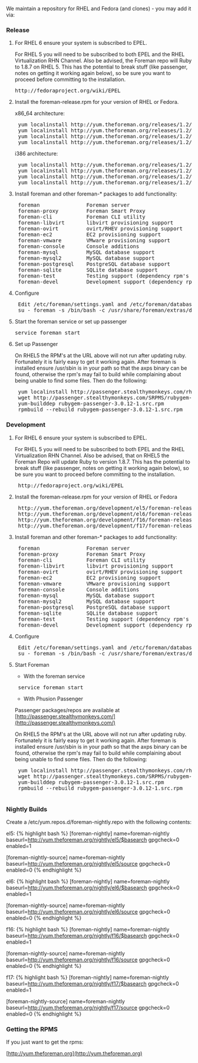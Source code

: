 We maintain a repository for RHEL and Fedora (and clones) - you may add it via:

### Release

1. For RHEL 6 ensure your system is subscribed to EPEL. 

    For RHEL 5 you will need to be subscribed to both EPEL and the RHEL Virtualization RHN Channel.
    Also be advised, the Foreman repo will Ruby to 1.8.7 on RHEL 5. This has
    the potential to break stuff (like passenger, notes on getting it working again below), 
    so be sure you want to proceed before committing to the installation.

    <pre>http://fedoraproject.org/wiki/EPEL</pre>

2. Install the foreman-release.rpm for your version of RHEL or Fedora.

    x86_64 architecture:
    <pre>
    yum localinstall http://yum.theforeman.org/releases/1.2/el5/x86_64/foreman-release-1.2stable-3.el5.noarch.rpm
    yum localinstall http://yum.theforeman.org/releases/1.2/el6/x86_64/foreman-release-1.2stable-3.el6.noarch.rpm
    yum localinstall http://yum.theforeman.org/releases/1.2/f16/x86_64/foreman-release-1.2stable-3.fc16.noarch.rpm
    yum localinstall http://yum.theforeman.org/releases/1.2/f17/x86_64/foreman-release-1.2stable-3.fc17.noarch.rpm</pre>

    i386 architecture:
    <pre>
    yum localinstall http://yum.theforeman.org/releases/1.2/el5/i386/foreman-release-1.2stable-3.el5.noarch.rpm
    yum localinstall http://yum.theforeman.org/releases/1.2/el6/i386/foreman-release-1.2stable-3.el6.noarch.rpm
    yum localinstall http://yum.theforeman.org/releases/1.2/f16/i386/foreman-release-1.2stable-3.fc16.noarch.rpm
    yum localinstall http://yum.theforeman.org/releases/1.2/f17/i386/foreman-release-1.2stable-3.fc17.noarch.rpm</pre>

3. Install foreman and other foreman-* packages to add functionality:
    <pre>
    foreman               Foreman server
    foreman-proxy         Foreman Smart Proxy
    foreman-cli           Foreman CLI utility
    foreman-libvirt       libvirt provisioning support
    foreman-ovirt         ovirt/RHEV provisioning support
    foreman-ec2           EC2 provisioning support
    foreman-vmware        VMware provisioning support
    foreman-console       Console additions
    foreman-mysql         MySQL database support
    foreman-mysql2        MySQL database support
    foreman-postgresql    PostgreSQL database support
    foreman-sqlite        SQLite database support
    foreman-test          Testing support (dependency rpm's not built yet)
    foreman-devel         Development support (dependency rpm's not built yet)</pre>

4. Configure
    <pre>
    Edit /etc/foreman/settings.yaml and /etc/foreman/database.yml
    su - foreman -s /bin/bash -c /usr/share/foreman/extras/dbmigrate</pre>

5. Start the foreman service or set up passenger
    <pre>service foreman start</pre>

6. Set up Passenger

    On RHEL5 the RPM's at the URL above will not run after updating ruby. Fortunately it is fairly easy to get it working again. 
    After foreman is installed ensure /usr/sbin is in your path so that the axps binary can be found, otherwise the rpm's may 
    fail to build while complaining about being unable to find some files. Then do the following:
    <pre>
    yum localinstall http://passenger.stealthymonkeys.com/rhel/5/x86_64/rubygem-daemon_controller-0.2.5-1.noarch.rpm
    wget http://passenger.stealthymonkeys.com/SRPMS/rubygem-passenger-3.0.12-1.src.rpm 
    yum-builddep rubygem-passenger-3.0.12-1.src.rpm 
    rpmbuild --rebuild rubygem-passenger-3.0.12-1.src.rpm</pre>

### Development

1. For RHEL 6 ensure your system is subscribed to EPEL. 

    For RHEL 5 you will need to be subscribed to both EPEL and the RHEL Virtualization RHN Channel.
    Also be advised, that on RHEL5 the Foreman Repo will update Ruby to version 1.8.7. This has 
    the potential to break stuff (like passenger, notes on getting it working again below), 
    so be sure you want to proceed before committing to the installation.

    <pre>
    http://fedoraproject.org/wiki/EPEL</pre>

2. Install the foreman-release.rpm for your version of RHEL or Fedora
    <pre>
    http://yum.theforeman.org/development/el5/foreman-release.rpm
    http://yum.theforeman.org/development/el6/foreman-release.rpm
    http://yum.theforeman.org/development/f16/foreman-release.rpm
    http://yum.theforeman.org/development/f17/foreman-release.rpm</pre>

3. Install foreman and other foreman-* packages to add functionality:
    <pre>
    foreman               Foreman server
    foreman-proxy         Foreman Smart Proxy
    foreman-cli           Foreman CLI utility
    foreman-libvirt       libvirt provisioning support
    foreman-ovirt         ovirt/RHEV provisioning support
    foreman-ec2           EC2 provisioning support
    foreman-vmware        VMware provisioning support
    foreman-console       Console additions
    foreman-mysql         MySQL database support
    foreman-mysql2        MySQL database support
    foreman-postgresql    PostgreSQL database support
    foreman-sqlite        SQLite database support
    foreman-test          Testing support (dependency rpm's not built yet)
    foreman-devel         Development support (dependency rpm's not built yet)</pre>

5. Configure
    <pre>
    Edit /etc/foreman/settings.yaml and /etc/foreman/database.yml
    su - foreman -s /bin/bash -c /usr/share/foreman/extras/dbmigrate</pre>

6. Start Foreman

    * With the foreman service

    <pre>
    service foreman start</pre>

    * With Phusion Passenger

    Passenger packages/repos are available at [http://passenger.stealthymonkeys.com/](http://passenger.stealthymonkeys.com/)

    On RHEL5 the RPM's at the URL above will not run after updating ruby. Fortunately it is fairly easy to get it working again. 
    After foreman is installed ensure /usr/sbin is in your path so that the axps binary can be found, otherwise the rpm's may 
    fail to build while complaining about being unable to find some files. Then do the following:
    <pre>
    yum localinstall http://passenger.stealthymonkeys.com/rhel/5/x86_64/rubygem-daemon_controller-0.2.5-1.noarch.rpm
    wget http://passenger.stealthymonkeys.com/SRPMS/rubygem-passenger-3.0.12-1.src.rpm 
    yum-builddep rubygem-passenger-3.0.12-1.src.rpm 
    rpmbuild --rebuild rubygem-passenger-3.0.12-1.src.rpm
    </pre>

### Nightly Builds

Create a /etc/yum.repos.d/foreman-nightly.repo with the following contents:

el5:
{% highlight bash %}
[foreman-nightly]
name=foreman-nightly
baseurl=http://yum.theforeman.org/nightly/el5/$basearch
gpgcheck=0
enabled=1

[foreman-nightly-source]
name=foreman-nightly
baseurl=http://yum.theforeman.org/nightly/el5/source
gpgcheck=0
enabled=0
{% endhighlight %}

el6:
{% highlight bash %}
[foreman-nightly]
name=foreman-nightly
baseurl=http://yum.theforeman.org/nightly/el6/$basearch
gpgcheck=0
enabled=1

[foreman-nightly-source]
name=foreman-nightly
baseurl=http://yum.theforeman.org/nightly/el6/source
gpgcheck=0
enabled=0
{% endhighlight %}

f16:
{% highlight bash %}
[foreman-nightly]
name=foreman-nightly
baseurl=http://yum.theforeman.org/nightly/f16/$basearch
gpgcheck=0
enabled=1

[foreman-nightly-source]
name=foreman-nightly
baseurl=http://yum.theforeman.org/nightly/f16/source
gpgcheck=0
enabled=0
{% endhighlight %}

f17:
{% highlight bash %}
[foreman-nightly]
name=foreman-nightly
baseurl=http://yum.theforeman.org/nightly/f17/$basearch
gpgcheck=0
enabled=1

[foreman-nightly-source]
name=foreman-nightly
baseurl=http://yum.theforeman.org/nightly/f17/source
gpgcheck=0
enabled=0
{% endhighlight %}

### Getting the RPMS

If you just want to get the rpms:

[http://yum.theforeman.org](http://yum.theforeman.org)
